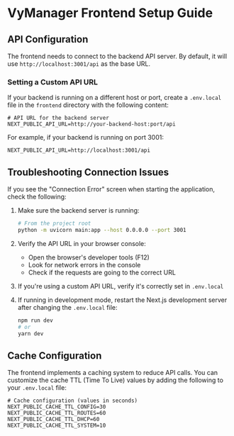 # VyManager Frontend Setup Guide

## API Configuration

The frontend needs to connect to the backend API server. By default, it will use `http://localhost:3001/api` as the base URL.

### Setting a Custom API URL

If your backend is running on a different host or port, create a `.env.local` file in the `frontend` directory with the following content:

```
# API URL for the backend server
NEXT_PUBLIC_API_URL=http://your-backend-host:port/api
```

For example, if your backend is running on port 3001:

```
NEXT_PUBLIC_API_URL=http://localhost:3001/api
```

## Troubleshooting Connection Issues

If you see the "Connection Error" screen when starting the application, check the following:

1. Make sure the backend server is running:
   ```bash
   # From the project root
   python -m uvicorn main:app --host 0.0.0.0 --port 3001
   ```

2. Verify the API URL in your browser console:
   - Open the browser's developer tools (F12)
   - Look for network errors in the console
   - Check if the requests are going to the correct URL

3. If you're using a custom API URL, verify it's correctly set in `.env.local`

4. If running in development mode, restart the Next.js development server after changing the `.env.local` file:
   ```bash
   npm run dev
   # or
   yarn dev
   ```

## Cache Configuration

The frontend implements a caching system to reduce API calls. You can customize the cache TTL (Time To Live) values by adding the following to your `.env.local` file:

```
# Cache configuration (values in seconds)
NEXT_PUBLIC_CACHE_TTL_CONFIG=30
NEXT_PUBLIC_CACHE_TTL_ROUTES=60
NEXT_PUBLIC_CACHE_TTL_DHCP=60
NEXT_PUBLIC_CACHE_TTL_SYSTEM=10
``` 